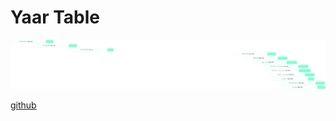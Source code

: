 # Yaar Table #

![Year Table](year_table.png)

[github](https://github.com/otahi/otahi.github.io/year_table/)

